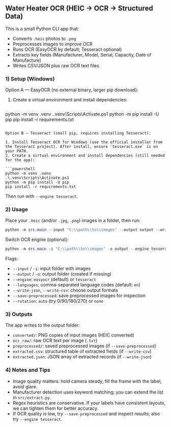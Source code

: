 ## Water Heater OCR (HEIC → OCR → Structured Data)

This is a small Python CLI app that:

- Converts `.heic` photos to `.png`
- Preprocesses images to improve OCR
- Runs OCR (EasyOCR by default; Tesseract optional)
- Extracts key fields (Manufacturer, Model, Serial, Capacity, Date of Manufacture)
- Writes CSV/JSON plus raw OCR text files

### 1) Setup (Windows)

Option A — EasyOCR (no external binary, larger pip download):

1. Create a virtual environment and install dependencies:

   ```powershell
python -m venv .venv
.\.venv\Scripts\Activate.ps1
python -m pip install -U pip
pip install -r requirements.txt
   ```

Option B — Tesseract (small pip, requires installing Tesseract):

1. Install Tesseract OCR for Windows (use the official installer from the Tesseract project). After install, ensure `tesseract.exe` is on your PATH.
2. Create a virtual environment and install dependencies (still needed for the app):

   ```powershell
python -m venv .venv
.\.venv\Scripts\Activate.ps1
python -m pip install -U pip
pip install -r requirements.txt
   ```

Then run with `--engine tesseract`.

### 2) Usage

Place your `.heic` (and/or `.jpg`, `.png`) images in a folder, then run:

```powershell
python -m src.main --input "C:\\path\\to\\images" --output output --write-csv --write-json --rotation auto
```

Switch OCR engine (optional):

```powershell
python -m src.main -i "C:\\path\\to\\images" -o output --engine tesseract --write-csv
```

Flags:

- `--input` / `-i`: input folder with images
- `--output` / `-o`: output folder (created if missing)
- `--engine`: `easyocr` (default) or `tesseract`
- `--languages`: comma-separated language codes (default: `en`)
- `--write-json`, `--write-csv`: choose output formats
- `--save-preprocessed`: save preprocessed images for inspection
- `--rotation`: `auto` (try 0/90/180/270) or `none`

### 3) Outputs

The app writes to the output folder:

- `converted/`: PNG copies of input images (HEIC converted)
- `ocr_raw/`: raw OCR text per image (`.txt`)
- `preprocessed/`: saved preprocessed images (if `--save-preprocessed`)
- `extracted.csv`: structured table of extracted fields (if `--write-csv`)
- `extracted.json`: JSON array of extracted records (if `--write-json`)

### 4) Notes and Tips

- Image quality matters: hold camera steady, fill the frame with the label, avoid glare.
- Manufacturer detection uses keyword matching; you can extend the list in `src/extract.py`.
- Regex heuristics are conservative. If your labels have consistent layouts, we can tighten them for better accuracy.
- If OCR quality is low, try `--save-preprocessed` and inspect results; also try `--engine tesseract`.



